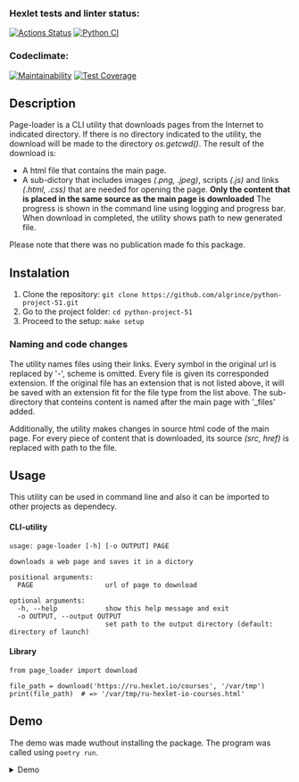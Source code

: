 ### Hexlet tests and linter status:
[![Actions Status](https://github.com/algrince/python-project-51/workflows/hexlet-check/badge.svg)](https://github.com/algrince/python-project-51/actions)
[![Python CI](https://github.com/algrince/python-project-51/actions/workflows/pyci.yml/badge.svg)](https://github.com/algrince/python-project-51/actions/workflows/pyci.yml)
### Codeclimate:
[![Maintainability](https://api.codeclimate.com/v1/badges/148a999878818271cff2/maintainability)](https://codeclimate.com/github/algrince/python-project-51/maintainability)
[![Test Coverage](https://api.codeclimate.com/v1/badges/148a999878818271cff2/test_coverage)](https://codeclimate.com/github/algrince/python-project-51/test_coverage)

## Description
Page-loader is a CLI utility that downloads pages from the Internet to indicated directory. If there is no directory indicated to the utility, the download will be made to the directory *os.getcwd()*.
The result of the download is: 
- A html file that contains the main page. 
- A sub-dictory that includes images *(.png, .jpeg)*, scripts *(.js)* and links *(.html, .css)* that are needed for opening the page. 
**Only the content that is placed in the same source as the main page is downloaded**
The progress is shown in the command line using logging and progress bar. When download in completed, the utility shows path to new generated file.

Please note that there was no publication made fo this package. 

## Instalation
1. Clone the repository:
`git clone https://github.com/algrince/python-project-51.git`
2. Go to the project folder:
`cd python-project-51`
3. Proceed to the setup:
`make setup`

### Naming and code changes
The utility names files using their links. Every symbol in the original url is replaced by '-', scheme is omitted. Every file is given its corresponded extension. If the original file has an extension that is not listed above, it will be saved with an extension fit for the file type from the list above. The sub-directory that conteins content is named after the main page with '_files' added.

Additionally, the utility makes changes in source html code of the main page. For every piece of content that is downloaded, its source *(src, href)* is replaced with path to the file.

## Usage
This utility can be used in command line and also it can be imported to other projects as dependecy.
#### CLI-utility
```
usage: page-loader [-h] [-o OUTPUT] PAGE

downloads a web page and saves it in a dictory

positional arguments:
  PAGE                  url of page to download

optional arguments:
  -h, --help            show this help message and exit
  -o OUTPUT, --output OUTPUT
                        set path to the output directory (default: directory of launch)
```
#### Library
```
from page_loader import download

file_path = download('https://ru.hexlet.io/courses', '/var/tmp')
print(file_path)  # => '/var/tmp/ru-hexlet-io-courses.html'
```

## Demo
The demo was made wuthout installing the package. The program was called using `poetry run`.
<details>
  <summary>Demo</summary>
<a href="https://asciinema.org/a/JdNzVxcBlsANaf6SLIJKhPtBW" target="_blank"><img src="https://asciinema.org/a/JdNzVxcBlsANaf6SLIJKhPtBW.svg" /></a>
</details>